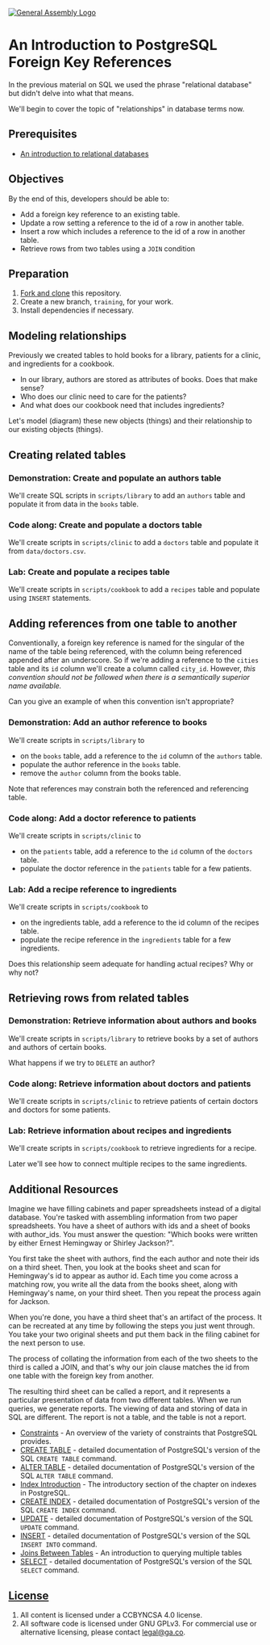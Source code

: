[![General Assembly Logo](https://camo.githubusercontent.com/1a91b05b8f4d44b5bbfb83abac2b0996d8e26c92/687474703a2f2f692e696d6775722e636f6d2f6b6538555354712e706e67)](https://generalassemb.ly/education/web-development-immersive)

# An Introduction to PostgreSQL Foreign Key References

In the previous material on SQL we used the phrase "relational database" but
didn't delve into what that means.

We'll begin to cover the topic of "relationships" in database terms now.

## Prerequisites

-   [An introduction to relational databases](https://github.com/ga-wdi-boston/sql-crud)

## Objectives

By the end of this, developers should be able to:

-   Add a foreign key reference to an existing table.
-   Update a row setting a reference to the id of a row in another table.
-   Insert a row which includes a reference to the id of a row in another table.
-   Retrieve rows from two tables using a `JOIN` condition

## Preparation

1.  [Fork and clone](https://github.com/ga-wdi-boston/meta/wiki/ForkAndClone)
    this repository.
1.  Create a new branch, `training`, for your work.
1.  Install dependencies if necessary.

## Modeling relationships

Previously we created tables to hold books for a library, patients for a clinic,
and ingredients for a cookbook.

-   In our library, authors are stored as attributes of books.  Does that make
sense?
-   Who does our clinic need to care for the patients?
-   And what does our cookbook need that includes ingredients?

Let's model (diagram) these new objects (things) and their relationship to our
existing objects (things).

## Creating related tables

### Demonstration: Create and populate an authors table

We'll create SQL scripts in `scripts/library` to add an `authors` table and
populate it from data in the `books` table.

### Code along: Create and populate a doctors table

We'll create scripts in `scripts/clinic` to add a `doctors` table and populate
it from `data/doctors.csv`.

### Lab: Create and populate a recipes table

We'll create scripts in `scripts/cookbook` to add a `recipes` table and populate
using `INSERT` statements.

## Adding references from one table to another

Conventionally, a foreign key reference is named for the singular of the name of
the table being referenced, with the column being referenced appended after an
underscore. So if we're adding a reference to the `cities` table and its `id`
column we'll create a column called `city_id`. However, _this convention should
not be followed when there is a semantically superior name available._

Can you give an example of when this convention isn't appropriate?

### Demonstration: Add an author reference to books

We'll create scripts in `scripts/library` to

-   on the `books` table, add a reference to the `id` column of the `authors`
    table.
-   populate the author reference in the `books` table.
-   remove the `author` column from the books table.

Note that references may constrain both the referenced and referencing table.

### Code along: Add a doctor reference to patients

We'll create scripts in `scripts/clinic` to

-   on the `patients` table, add a reference to the `id` column of the
    `doctors` table.
-   populate the doctor reference in the `patients` table for a few patients.

### Lab: Add a recipe reference to ingredients

We'll create scripts in `scripts/cookbook` to

-   on the ingredients table, add a reference to the id column of the recipes
    table.
-   populate the recipe reference in the `ingredients` table for a few
    ingredients.

Does this relationship seem adequate for handling actual recipes?  Why or why
not?

## Retrieving rows from related tables

### Demonstration: Retrieve information about authors and books

We'll create scripts in `scripts/library` to retrieve books by a set of authors
and authors of certain books.

What happens if we try to `DELETE` an author?

### Code along: Retrieve information about doctors and patients

We'll create scripts in `scripts/clinic` to retrieve patients of certain doctors
and doctors for some patients.

### Lab: Retrieve information about recipes and ingredients

We'll create scripts in `scripts/cookbook` to retrieve ingredients for a recipe.

Later we'll see how to connect multiple recipes to the same ingredients.

## Additional Resources

Imagine we have filling cabinets and paper spreadsheets instead of a digital
database. You're tasked with assembling information from two paper spreadsheets.
You have a sheet of authors with ids and a sheet of books with author_ids. You
must answer the question: "Which books were written by either Ernest Hemingway
or Shirley Jackson?".

You first take the sheet with authors, find the each author and note their ids
on a third sheet. Then, you look at the books sheet and scan for Hemingway's id
to appear as author id. Each time you come across a matching row, you write all
the data from the books sheet, along with Hemingway's name, on your third sheet.
Then you repeat the process again for Jackson.

When you're done, you have a third sheet that's an artifact of the process. It
can be recreated at any time by following the steps you just went through. You
take your two original sheets and put them back in the filing cabinet for the
next person to use.

The process of collating the information from each of the two sheets to the
third is called a JOIN, and that's why our join clause matches the id from one
table with the foreign key from another.

The resulting third sheet can be called a report, and it represents a particular
presentation of data from two different tables. When we run queries, we generate
reports. The viewing of data and storing of data in SQL are different. The
report is not a table, and the table is not a report.

-   [Constraints](http://www.postgresql.org/docs/9.5/static/ddl-constraints.html) -
 An overview of the variety of constraints that PostgreSQL provides.
-   [CREATE TABLE](http://www.postgresql.org/docs/9.5/static/sql-createtable.html) -
 detailed documentation of PostgreSQL's version of
 the SQL `CREATE TABLE` command.
-   [ALTER TABLE](http://www.postgresql.org/docs/9.5/static/sql-altertable.html) -
 detailed documentation of PostgreSQL's version of the
 SQL `ALTER TABLE` command.
-   [Index Introduction](http://www.postgresql.org/docs/9.5/static/indexes-intro.html) -
 The introductory section of the chapter on indexes in PostgreSQL.
-   [CREATE INDEX](http://www.postgresql.org/docs/9.5/static/sql-createindex.html) -
 detailed documentation of PostgreSQL's version of the
  SQL `CREATE INDEX` command.
-   [UPDATE](http://www.postgresql.org/docs/9.5/static/sql-update.html) -
 detailed documentation of PostgreSQL's version of the SQL `UPDATE` command.
-   [INSERT](http://www.postgresql.org/docs/9.5/static/sql-insert.html) -
 detailed documentation of PostgreSQL's version of the
  SQL `INSERT INTO` command.
-   [Joins Between Tables](http://www.postgresql.org/docs/9.5/static/tutorial-join.html) -
 An introduction to querying multiple tables
-   [SELECT](http://www.postgresql.org/docs/9.5/static/sql-select.html) -
 detailed documentation of PostgreSQL's version of the SQL `SELECT` command.

## [License](LICENSE)

1.  All content is licensed under a CC­BY­NC­SA 4.0 license.
1.  All software code is licensed under GNU GPLv3. For commercial use or
    alternative licensing, please contact legal@ga.co.
